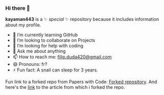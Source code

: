 ### Hi there 👋

**kayaman443** is a ✨ _special_ ✨ repository because it includes information about my profile. 


- 🌱 I’m currently learning GitHub
- 👯 I’m looking to collaborate on Projects
- 🤔 I’m looking for help with coding
- 💬 Ask me about anything
- 📫 How to reach me: filip.duda420@gmail.com
- 😄 Pronouns: fr?
- ⚡ Fun fact: A snail can sleep for 3 years.

Fun link to a forked repo from Papers with Code: [Forked repository](https://github.com/kayaman443/AnimatableGaussians).  And here's the [link](https://paperswithcode.com/paper/animatable-gaussians-learning-pose-dependent) to the article from which i forked the repo.
